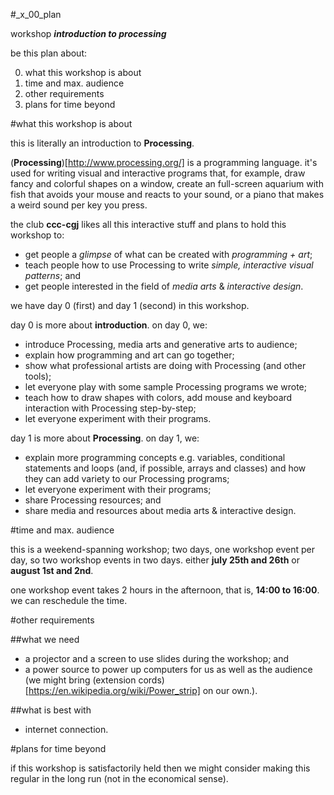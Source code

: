 #_x_00_plan

workshop **_introduction to processing_**

be this plan about:

0. what this workshop is about
1. time and max. audience
2. other requirements
3. plans for time beyond

#what this workshop is about

this is literally an introduction to **Processing**.

(**Processing**)[http://www.processing.org/] is a programming language.
it's used for writing visual and interactive programs that, for example, draw fancy and colorful shapes on a window, create an full-screen aquarium with fish that avoids your mouse and reacts to your sound, or a piano that makes a weird sound per key you press.

the club **ccc-cgj** likes all this interactive stuff and plans to hold this workshop to:

* get people a _glimpse_ of what can be created with _programming + art_;
* teach people how to use Processing to write _simple, interactive visual patterns_; and
* get people interested in the field of _media arts_ & _interactive design_.

we have day 0 (first) and day 1 (second) in this workshop.

day 0 is more about **introduction**. on day 0, we:

* introduce Processing, media arts and generative arts to audience;
* explain how programming and art can go together;
* show what professional artists are doing with Processing (and other tools);
* let everyone play with some sample Processing programs we wrote;
* teach how to draw shapes with colors, add mouse and keyboard interaction with Processing step-by-step;
* let everyone experiment with their programs.

day 1 is more about **Processing**. on day 1, we:

* explain more programming concepts e.g. variables, conditional statements and loops (and, if possible, arrays and classes) and how they can add variety to our Processing programs;
* let everyone experiment with their programs;
* share Processing resources; and
* share media and resources about media arts & interactive design.

#time and max. audience

this is a weekend-spanning workshop; two days, one workshop event per day, so two workshop events in two days.
either **july 25th and 26th** or **august 1st and 2nd**.

one workshop event takes 2 hours in the afternoon, that is, **14:00 to 16:00**. we can reschedule the time.

#other requirements

##what we need

* a projector and a screen to use slides during the workshop; and
* a power source to power up computers for us as well as the audience (we might bring (extension cords)[https://en.wikipedia.org/wiki/Power_strip] on our own.).

##what is best with

* internet connection.

#plans for time beyond

if this workshop is satisfactorily held then we might consider making this regular in the long run (not in the economical sense).